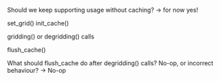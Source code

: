
Should we keep supporting usage without caching?
-> for now yes!



set_grid()
init_cache()

gridding() or degridding() calls

flush_cache()

What should flush_cache do after degridding() calls? No-op, or incorrect behaviour?
-> No-op
